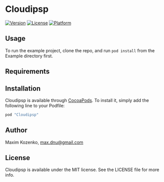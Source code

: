 # Cloudipsp

[![Version](https://img.shields.io/cocoapods/v/Cloudipsp.svg?style=flat)](http://cocoapods.org/pods/Cloudipsp)
[![License](https://img.shields.io/cocoapods/l/Cloudipsp.svg?style=flat)](http://cocoapods.org/pods/Cloudipsp)
[![Platform](https://img.shields.io/cocoapods/p/Cloudipsp.svg?style=flat)](http://cocoapods.org/pods/Cloudipsp)

## Usage

To run the example project, clone the repo, and run `pod install` from the Example directory first.

## Requirements

## Installation

Cloudipsp is available through [CocoaPods](http://cocoapods.org). To install
it, simply add the following line to your Podfile:

```ruby
pod "Cloudipsp"
```

## Author

Maxim Kozenko, max.dnu@gmail.com

## License

Cloudipsp is available under the MIT license. See the LICENSE file for more info.
